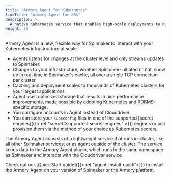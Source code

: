 ```yaml
---
title: "Armory Agent for Kubernetes"
linkTitle: "Armory Agent for K8s"
description: >
  A native Kubernetes service that enables high-scale deployments to Kubernetes using Spinnaker<sup>TM</sup>
weight: 20
---
```


Armory Agent is a new, flexible way for Spinnaker to interact with your Kubernetes infrastructure at scale.

* Agents listens for changes at the cluster level and only streams updates to Spinnaker.
* Changes to your infrastructure, whether Spinnaker-initiated or not, show up in real time in Spinnaker's cache, all over a single TCP connection per cluster.
* Caching and deployment scales to thousands of Kubernetes clusters for your largest applications.
* Agent uses optimized storage that results in nice performance improvements, made possible by adopting Kubernetes and RDBMS-specific storage.
* You configure accounts in Agent instead of Clouddriver.
* You can store your `kubeconfig` files in one of the supported [secret engines]({{< ref "secret#supported-secret-engines" >}}) engines or just provision them via the method of your choice as Kubernetes secrets.

The Armory Agent consists of a lightweight service that runs in-cluster, like all other Spinnaker services, or as agent outside of the cluster. The service sends data to the Armory Agent plugin, which runs in the same namespace as Spinnaker and interacts with the Clouddriver service.

Check out our [Quick Start guide]({{< ref "agent-install-quick">}}) to install the Armory Agent on your version of Spinnaker or the Armory platform.
